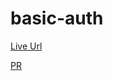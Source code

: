 # basic-auth
[Live Url](https://bearer-r0lz.onrender.com/)

[PR](https://github.com/BasharIrani23/bearer-auth/pulls)
